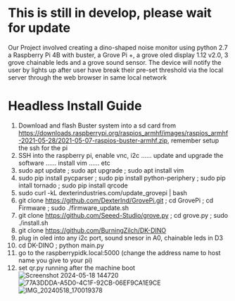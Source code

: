 # This is still in develop, please wait for update
Our Project involved creating a dino-shaped noise monitor using python 2.7 a Raspberry Pi 4B with buster, a Grove Pi +, a grove oled display 1.12 v2.0, 3 grove chainable leds and a grove sound sensor. The device will notify the user by lights up after user have break their pre-set threshold via the local server through the web browser in same local network
# Headless Install Guide
1. Download and flash Buster system into a sd card from https://downloads.raspberrypi.org/raspios_armhf/images/raspios_armhf-2021-05-28/2021-05-07-raspios-buster-armhf.zip, remember setup the ssh for the pi
2. SSH into the raspberry pi, enable vnc, i2c ...... update and upgrade the software ...... install vim ...... etc
3. sudo apt update ; sudo apt upgrade ; sudo apt install vim
4.  sudo pip install pycparser ; sudo pip install python-periphery ; sudo pip intall tornado ; sudo pip install qrcode 
5. sudo curl -kL dexterindustries.com/update_grovepi | bash
6. git clone https://github.com/DexterInd/GrovePi.git ; cd GrovePi ; cd Firmware ; sudo ./firmware_update.sh
7. git clone https://github.com/Seeed-Studio/grove.py ; cd grove.py ; sudo ./install.sh
8. git clone https://github.com/BurningZilch/DK-DINO
9. plug in oled into any i2c port, sound snesor in A0, chainable leds in D3
10. cd DK-DINO ; python main.py
11. go to the raspberrypidk.local:5000 (change the address name to host name you give to your pi)
12. set qr.py running after the machine boot
![Screenshot 2024-05-18 144720](https://github.com/BurningZilch/DK-DINO/assets/55424397/9e184c40-e9a8-4270-bd81-55101db472bb)
![77A3DDDA-A5D0-4C1F-92CB-06EF9CA1E9CE](https://github.com/BurningZilch/DK-DINO/assets/55424397/2a92a36d-1388-4a4e-a0dd-d0c7f9b6267a)
![IMG_20240518_170019378](https://github.com/BurningZilch/DK-DINO/assets/55424397/d2fad827-cdc7-43c4-ae99-1ab6d0f69d37)

